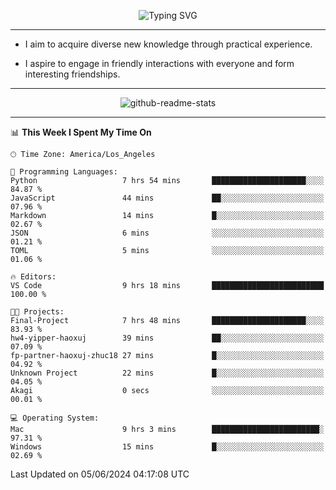 <p align="center">
  <img src="https://readme-typing-svg.demolab.com?font=Fira+Code&weight=500&size=32&duration=2500&pause=1600&center=true&vCenter=true&random=false&width=1024&height=64&lines=Hi+there+%F0%9F%91%8B;I'm+delighted+you+could+make+it+here+%F0%9F%8E%89;I'm+Harry%2C+a+college+student+still+finding+my+way" alt="Typing SVG" />
</p>


---


- I aim to acquire diverse new knowledge through practical experience.

- I aspire to engage in friendly interactions with everyone and form interesting friendships.


---


<p align="center">
  <img src="https://github-readme-stats.vercel.app/api?username=Harry-Jing&show_icons=true" alt="github-readme-stats"/>
</p>


---

<!--START_SECTION:waka-->
📊 **This Week I Spent My Time On** 

```text
🕑︎ Time Zone: America/Los_Angeles

💬 Programming Languages: 
Python                   7 hrs 54 mins       █████████████████████░░░░   84.87 % 
JavaScript               44 mins             ██░░░░░░░░░░░░░░░░░░░░░░░   07.96 % 
Markdown                 14 mins             █░░░░░░░░░░░░░░░░░░░░░░░░   02.67 % 
JSON                     6 mins              ░░░░░░░░░░░░░░░░░░░░░░░░░   01.21 % 
TOML                     5 mins              ░░░░░░░░░░░░░░░░░░░░░░░░░   01.06 % 

🔥 Editors: 
VS Code                  9 hrs 18 mins       █████████████████████████   100.00 % 

🐱‍💻 Projects: 
Final-Project            7 hrs 48 mins       █████████████████████░░░░   83.93 % 
hw4-yipper-haoxuj        39 mins             ██░░░░░░░░░░░░░░░░░░░░░░░   07.09 % 
fp-partner-haoxuj-zhuc18 27 mins             █░░░░░░░░░░░░░░░░░░░░░░░░   04.92 % 
Unknown Project          22 mins             █░░░░░░░░░░░░░░░░░░░░░░░░   04.05 % 
Akagi                    0 secs              ░░░░░░░░░░░░░░░░░░░░░░░░░   00.01 % 

💻 Operating System: 
Mac                      9 hrs 3 mins        ████████████████████████░   97.31 % 
Windows                  15 mins             █░░░░░░░░░░░░░░░░░░░░░░░░   02.69 % 
```


 Last Updated on 05/06/2024 04:17:08 UTC
<!--END_SECTION:waka-->
